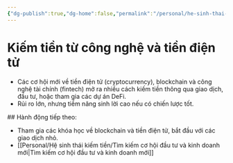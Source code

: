 ```yaml
---
{"dg-publish":true,"dg-home":false,"permalink":"/personal/he-sinh-thai-kiem-tien/kiem-tien-tu-cong-nghe-va-tien-dien-tu/","dgPassFrontmatter":true,"noteIcon":"","updated":"2025-01-14T22:28:22.203+07:00"}
---
```


# Kiếm tiền từ công nghệ và tiền điện tử
- Các cơ hội mới về tiền điện tử (cryptocurrency), blockchain và công nghệ tài chính (fintech) mở ra nhiều cách kiếm tiền thông qua giao dịch, đầu tư, hoặc tham gia các dự án DeFi.
- Rủi ro lớn, nhưng tiềm năng sinh lời cao nếu có chiến lược tốt.

​## Hành động tiếp theo:
- Tham gia các khóa học về blockchain và tiền điện tử, bắt đầu với các giao dịch nhỏ.
- [[Personal/Hệ sinh thái kiếm tiền/Tìm kiếm cơ hội đầu tư và kinh doanh mới\|Tìm kiếm cơ hội đầu tư và kinh doanh mới]]
